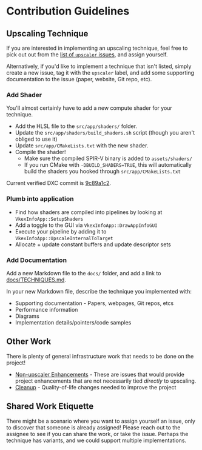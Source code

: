 # Contribution Guidelines

## Upscaling Technique

If you are interested in implementing an upscaling technique, 
feel free to pick out out from the
[list of `upscaler` issues](https://github.com/robbiesri/VulkanPorQue4K/labels/upscaler),
and assign yourself.

Alternatively, if you'd like to implement a technique that isn't listed,
simply create a new issue, tag it with the `upscaler` label,
and add some supporting documentation to the issue (paper, website, Git repo,
etc).

### Add Shader

You'll almost certainly have to add a new compute shader for your technique.

* Add the HLSL file to the `src/app/shaders/` folder.
* Update the `src/app/shaders/build_shaders.sh` script
(though you aren't obliged to use it)
* Update `src/app/CMakeLists.txt` with the new shader.
* Compile the shader!
  * Make sure the compiled SPIR-V binary is added to `assets/shaders/`
  * If you run CMake with `-DBUILD_SHADERS=TRUE`, this will 
  automatically build the shaders you hooked through `src/app/CMakeLists.txt`

Current verified DXC commit is
[9c89a1c2](https://github.com/microsoft/DirectXShaderCompiler/commit/9c89a1c2c6baa76dabc154f126408973848b0069).

### Plumb into application

* Find how shaders are compiled into pipelines by looking at
`VkexInfoApp::SetupShaders`
* Add a toggle to the GUI via `VkexInfoApp::DrawAppInfoGUI`
* Execute your pipeline by adding it to `VkexInfoApp::UpscaleInternalToTarget`
* Allocate + update constant buffers and update descriptor sets

### Add Documentation

Add a new Markdown file to the `docs/` folder, and add a link to
[docs/TECHNIQUES.md](TECHNIQUES.md).

In your new Markdown file, describe the technique you implemented with:

* Supporting documentation - Papers, webpages, Git repos, etcs
* Performance information
* Diagrams
* Implementation details/pointers/code samples

## Other Work

There is plenty of general infrastructure work that needs to be done on the
project!

* [Non-upscaler Enhancements](
  https://github.com/robbiesri/VulkanPorQue4K/issues?q=is%3Aissue+is%3Aopen+label%3Aenhancement+-label%3Aupscaler)
\- These are issues that would provide project enhancements that are not
necessarily tied _directly_ to upscaling.
* [Cleanup](https://github.com/robbiesri/VulkanPorQue4K/issues?q=is%3Aissue+is%3Aopen+label%3Acleanup)
\- Quality-of-life changes needed to improve the project

## Shared Work Etiquette
There might be a scenario where you want to assign yourself an issue, only to
discover that someone is already assigned! Please reach out to the assignee to
see if you can share the work, or take the issue. Perhaps the technique has
variants, and we could support multiple implementations.
